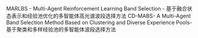 MARLBS - Multi-Agent Reinforcement Learning Band Selection - 基于融合状态表示和经验池优化的多智能体高光谱波段选择方法
CD-MABS- A Multi-Agent Band Selection Method Based on Clustering and Diverse Experience Pools-基于聚类和多样经验池的多智能体波段选择方法